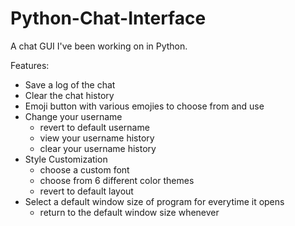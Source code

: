 # Python-Chat-Interface
A chat GUI I've been working on in Python.

Features:
  - Save a log of the chat
  - Clear the chat history
  - Emoji button with various emojies to choose from and use
  - Change your username
    - revert to default username
    - view your username history
    - clear your username history
  - Style Customization
    - choose a custom font
    - choose from 6 different color themes
    - revert to default layout
  - Select a default window size of program for everytime it opens
    - return to the default window size whenever
